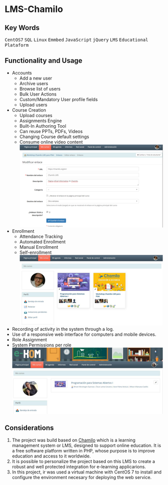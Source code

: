 # LMS-Chamilo
## Key Words
 <kbd>CentOS7</kbd> <kbd>SQL</kbd> <kbd>Linux</kbd> <kbd>Emmbed</kbd> <kbd>JavaScript</kbd> <kbd>jQuery</kbd> <kbd>LMS</kbd> <kbd>Educational Plataform</kbd>
 
[//]: # (## Video Demo)
[//]: # (You can watch this project functionalities in the video demo [audio in spanish] for [LMS-Chamilo Project]https://www.youtube.com/live/oVIhbdPLh9E?si=Cl9NCLI8ZlVa7Y3i.)

 ## Functionality and Usage
- Accounts
  - Add a new user
  - Archive users
  - Browse list of users
  - Bulk User Actions
  - Custom/Mandatory User profile fields
  - Upload users
- Course Creation
  - Upload courses
  - Assignments Engine
  - Built-In Authoring Tool
  - Can reuse PPTs, PDFs, Videos
  - Changing Course default settings
  - Consume online video content
  ![Screenshot of the project.](/Images/3.PNG)
- Enrollment
  - Attendance Tracking
  - Automated Enrollment
  - Manual Enrollment
  - Self-enrollment
  ![Screenshot of the project.](/Images/2.PNG)
- Recording of activity in the system through a log.
- Use of a responsive web interface for computers and mobile devices.
- Role Assignment
- System Permissions per role
  ![Screenshot of the project.](/Images/1.PNG)

 ## Considerations
1. The project was build based on [Chamilo](https://chamilo.org/en/ ) which is a learning management system or LMS, designed to support online education. It is a free software platform written in PHP, whose purpose is to improve education and access to it worldwide.
2. It is possible to personalize the project based on this LMS to create a robust and well protected integration for e-learning applicarions.
3. In this project, ir was used a virtual machine with CentOS 7 to install and configure the environment necesary for deploying the web service.
